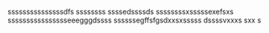 sssssssssssssssdfs
ssssssss
ssssedssssds
ssssssssxsssssexefsxs
sssssssssssssssseeegggdssss
ssssssegffsfgsdxxsxsssss
dssssvxxxs
sxx
s
